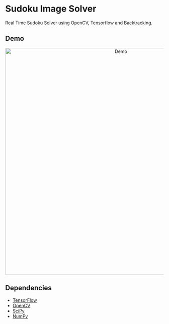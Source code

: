 # Sudoku Image Solver

Real Time Sudoku Solver using OpenCV, Tensorflow and Backtracking.

## Demo
<p align="center">
<img src="./assets/demo.gif" width="720" alt="Demo" />
</p>

## Dependencies

- [TensorFlow](https://www.tensorflow.org/)
- [OpenCV](https://opencv.org/)
- [SciPy](https://www.scipy.org/)
- [NumPy](https://numpy.org/)
